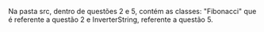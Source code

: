Na pasta src, dentro de questões 2 e 5, contém as classes: "Fibonacci" que é referente a questão 2 e InverterString, referente a questão 5.
